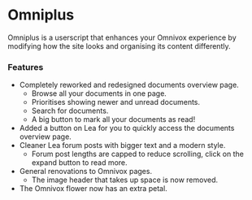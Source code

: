 # Omniplus

Omniplus is a userscript that enhances your Omnivox experience by modifying how the site looks and organising its 
content differently. 

### Features

- Completely reworked and redesigned documents overview page.
    - Browse all your documents in one page.
    - Prioritises showing newer and unread documents.
    - Search for documents.
    - A big button to mark all your documents as read!
- Added a button on Lea for you to quickly access the documents overview page.
- Cleaner Lea forum posts with bigger text and a modern style.
  - Forum post lengths are capped to reduce scrolling, click on the expand button to read more. 
- General renovations to Omnivox pages.
    - The image header that takes up space is now removed.
- The Omnivox flower now has an extra petal.